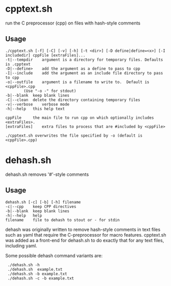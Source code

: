 # cpptext.sh 

run the C preprocessor (cpp) on files with hash-style comments

## Usage
```
./cpptext.sh [-f] [-C] [-v] [-h] [-t <dir>] [-D define|define=<x>] [-I includedir] cppFile [extraFiles]...
-t|--tempdir	argument is a directory for temporary files. Defaults is .cpptext
-D|--define>	add the argument as a define to pass to cpp
-I|--include	add the argument as an include file directory to pass to cpp
-o|--outfile	argument is a filename to write to.  Default is <cppFile>.cpp 
		(Use "-o -" for stdout)
-b|--blank	keep blank lines
-C|--clean	delete the directory containing temporary files
-v|--verbose	verbose mode
-h|--help	this help text

cppFile		the main file to run cpp on which optionally includes <extraFiles>.
[extraFiles]	extra files to process that are #included by <cppFile>

./cpptext.sh overwrites the file specified by -o (default is <cppFile>.cpp)
```

# dehash.sh
dehash.sh removes '#'-style comments

## Usage
```
dehash.sh [-c] [-b] [-h] filename
-c|--cpp	keep CPP directives
-b|--blank	keep blank lines
-h|--help	help
filename	file to dehash to stout or - for stdin
```

dehash was originally written to remove hash-style comments in text files
such as yaml that require the C-preprocessor for macro features. cpptext.sh
was added as a front-end for dehash.sh to do exactly that for any text files,
including yaml.

Some possible dehash command variants are:
```
 ./dehash.sh -h
 ./dehash.sh  example.txt
 ./dehash.sh -b example.txt
 ./dehash.sh -c -b example.txt
```




